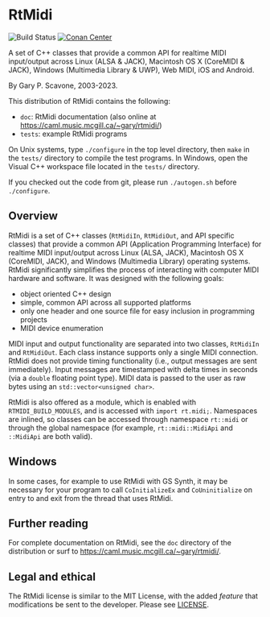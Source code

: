 # RtMidi

![Build Status](https://github.com/thestk/rtmidi/actions/workflows/ci.yml/badge.svg)
[![Conan Center](https://shields.io/conan/v/rtmidi)](https://conan.io/center/rtmidi)

A set of C++ classes that provide a common API for realtime MIDI input/output across Linux (ALSA & JACK), Macintosh OS X (CoreMIDI & JACK), Windows (Multimedia Library & UWP), Web MIDI, iOS and Android.

By Gary P. Scavone, 2003-2023.

This distribution of RtMidi contains the following:

- `doc`:      RtMidi documentation (also online at https://caml.music.mcgill.ca/~gary/rtmidi/)
- `tests`:    example RtMidi programs

On Unix systems, type `./configure` in the top level directory, then `make` in the `tests/` directory to compile the test programs.  In Windows, open the Visual C++ workspace file located in the `tests/` directory.

If you checked out the code from git, please run `./autogen.sh` before `./configure`.

## Overview

RtMidi is a set of C++ classes (`RtMidiIn`, `RtMidiOut`, and API specific classes) that provide a common API (Application Programming Interface) for realtime MIDI input/output across Linux (ALSA, JACK), Macintosh OS X (CoreMIDI, JACK), and Windows (Multimedia Library) operating systems.  RtMidi significantly simplifies the process of interacting with computer MIDI hardware and software.  It was designed with the following goals:

  - object oriented C++ design
  - simple, common API across all supported platforms
  - only one header and one source file for easy inclusion in programming projects
  - MIDI device enumeration

MIDI input and output functionality are separated into two classes, `RtMidiIn` and `RtMidiOut`.  Each class instance supports only a single MIDI connection.  RtMidi does not provide timing functionality (i.e., output messages are sent immediately).  Input messages are timestamped with delta times in seconds (via a `double` floating point type).  MIDI data is passed to the user as raw bytes using an `std::vector<unsigned char>`.

RtMidi is also offered as a module, which is enabled with `RTMIDI_BUILD_MODULES`, and is accessed with `import rt.midi;`. Namespaces are inlined, so classes can be accessed through namespace `rt::midi` or through the global namespace (for example, `rt::midi::MidiApi` and `::MidiApi` are both valid).

## Windows

In some cases, for example to use RtMidi with GS Synth, it may be necessary for your program to call `CoInitializeEx` and `CoUninitialize` on entry to and exit from the thread that uses RtMidi.

## Further reading

For complete documentation on RtMidi, see the `doc` directory of the distribution or surf to https://caml.music.mcgill.ca/~gary/rtmidi/.

## Legal and ethical

The RtMidi license is similar to the MIT License, with the added *feature* that modifications be sent to the developer.  Please see [LICENSE](LICENSE).
